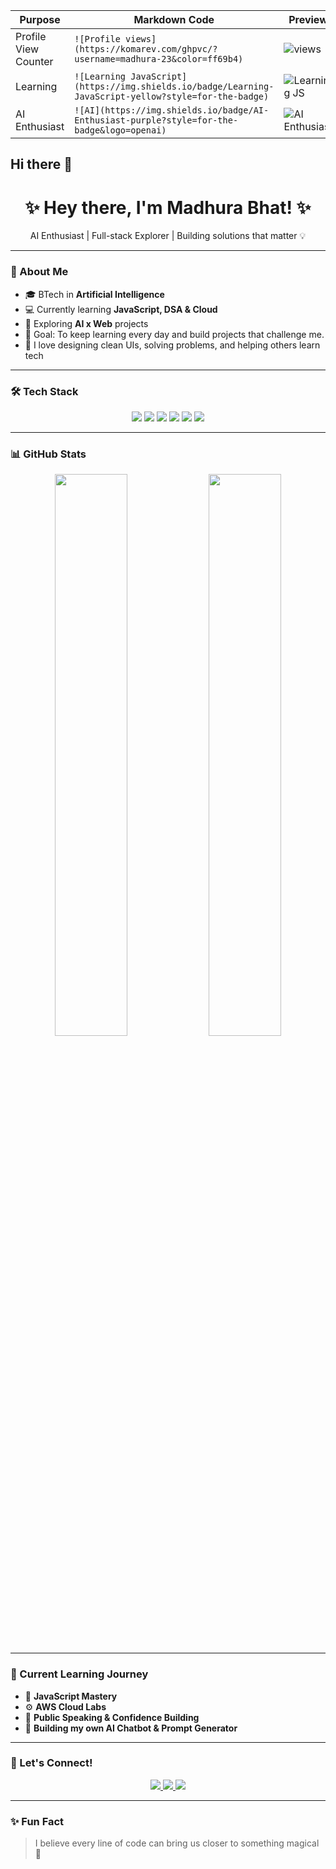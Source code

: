 | Purpose              | Markdown Code                                                                                         | Preview                                                                                              |
| -------------------- | ----------------------------------------------------------------------------------------------------- | ---------------------------------------------------------------------------------------------------- |
| Profile View Counter | `![Profile views](https://komarev.com/ghpvc/?username=madhura-23&color=ff69b4)`                       | ![views](https://komarev.com/ghpvc/?username=madhura-23\&color=ff69b4)                               |
| Learning             | `![Learning JavaScript](https://img.shields.io/badge/Learning-JavaScript-yellow?style=for-the-badge)` | ![Learning JS](https://img.shields.io/badge/Learning-JavaScript-yellow?style=for-the-badge)          |
| AI Enthusiast        | `![AI](https://img.shields.io/badge/AI-Enthusiast-purple?style=for-the-badge&logo=openai)`            | ![AI Enthusiast](https://img.shields.io/badge/AI-Enthusiast-purple?style=for-the-badge\&logo=openai) |

## Hi there 👋

<h1 align="center">✨ Hey there, I'm Madhura Bhat! ✨</h1>

<p align="center">
AI Enthusiast | Full-stack Explorer | Building solutions that matter 💡
</p>

---

### 🚀 About Me

- 🎓 BTech in **Artificial Intelligence**
- 💻 Currently learning **JavaScript, DSA & Cloud**
- 🌱 Exploring **AI x Web** projects
- 🎯 Goal: To keep learning every day and build projects that challenge me.
- 🌸 I love designing clean UIs, solving problems, and helping others learn tech

---

### 🛠️ Tech Stack

<p align="center">
  <img src="https://img.shields.io/badge/JavaScript-F7DF1E?style=for-the-badge&logo=javascript&logoColor=black"/>
  <img src="https://img.shields.io/badge/HTML5-E34F26?style=for-the-badge&logo=html5&logoColor=white"/>
  <img src="https://img.shields.io/badge/CSS3-1572B6?style=for-the-badge&logo=css3&logoColor=white"/>
  <img src="https://img.shields.io/badge/Node.js-339933?style=for-the-badge&logo=nodedotjs&logoColor=white"/>
  <img src="https://img.shields.io/badge/Python-3776AB?style=for-the-badge&logo=python&logoColor=white"/>
  <img src="https://img.shields.io/badge/AWS-232F3E?style=for-the-badge&logo=amazonaws&logoColor=white"/>
</p>

---

### 📊 GitHub Stats

<p align="center">
  <img width="48%" src="https://github-readme-stats.vercel.app/api?username=madhura-23&show_icons=true&theme=radical" />
  <img width="48%" src="https://github-readme-streak-stats.herokuapp.com/?user=madhura-23&theme=radical" />
</p>

---

### 🧠 Current Learning Journey

- 📘 **JavaScript Mastery**
- ⚙️ **AWS Cloud Labs**
- 💬 **Public Speaking & Confidence Building**
- 🚀 **Building my own AI Chatbot & Prompt Generator**

---

### 🌈 Let's Connect!

<p align="center">
  <a href="https://linkedin.com/in/madhura-bhat-bab52b292">
    <img src="https://img.shields.io/badge/LinkedIn-Madhura%20Bhat-blue?style=for-the-badge&logo=linkedin"/>
  </a>
  <a href="https://github.com/madhura-23">
    <img src="https://img.shields.io/badge/GitHub-madhura--23-black?style=for-the-badge&logo=github"/>
  </a>
  <a href="mailto:madhurabhat@gmail.com">
    <img src="https://img.shields.io/badge/Email-Me-red?style=for-the-badge&logo=gmail"/>
  </a>
</p>

---

### ✨ Fun Fact
> I believe every line of code can bring us closer to something magical 💫

<!--
**madhura-23/madhura-23** is a ✨ _special_ ✨ repository because its `README.md` (this file) appears on your GitHub profile.

Here are some ideas to get you started:

- 🔭 I’m currently working on ...
- 🌱 I’m currently learning ...
- 👯 I’m looking to collaborate on ...
- 🤔 I’m looking for help with ...
- 💬 Ask me about ...
- 📫 How to reach me: ...
- 😄 Pronouns: ...
- ⚡ Fun fact: ...
-->
